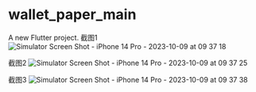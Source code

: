 # wallet_paper_main

A new Flutter project.
截图1
![Simulator Screen Shot - iPhone 14 Pro - 2023-10-09 at 09 37 18](https://github.com/Immmmmmortal1/WalletPaper/assets/26620382/5a3b9a59-64ef-48bd-9dd9-d70c353231e9)

截图2
![Simulator Screen Shot - iPhone 14 Pro - 2023-10-09 at 09 37 25](https://github.com/Immmmmmortal1/WalletPaper/assets/26620382/4d92c227-1e1d-44f1-82bf-ae63e5d7ba21)

截图3
![Simulator Screen Shot - iPhone 14 Pro - 2023-10-09 at 09 37 38](https://github.com/Immmmmmortal1/WalletPaper/assets/26620382/aae64a4a-bd58-434c-aaa2-0473b435b4e3)
